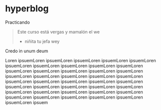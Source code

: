 # hyperblog
Practicando
>Este curso está vergas y mamalón el we
>- niñita tu jefa wey

Credo in unum deum

Loren ipsuemLoren ipsuemLoren ipsuemLoren ipsuemLoren ipsuemLoren ipsuemLoren ipsuemLoren ipsuemLoren ipsuemLoren ipsuemLoren ipsuemLoren ipsuemLoren ipsuemLoren ipsuemLoren ipsuemLoren ipsuemLoren ipsuemLoren ipsuemLoren ipsuemLoren ipsuemLoren ipsuemLoren ipsuemLoren ipsuemLoren ipsuemLoren ipsuemLoren ipsuemLoren ipsuemLoren ipsuemLoren ipsuemLoren ipsuemLoren ipsuemLoren ipsuemLoren ipsuemLoren ipsuemLoren ipsuemLoren ipsuemLoren ipsuemLoren ipsuemLoren ipsuemLoren ipsuemLoren ipsuemLoren ipsuem